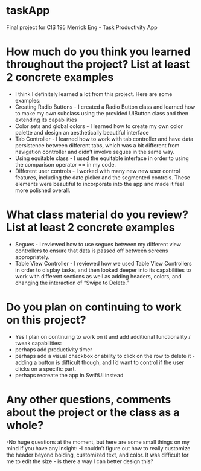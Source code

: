 # taskApp
Final project for CIS 195
Merrick Eng - Task Productivity App

# How much do you think you learned throughout the project? List at least 2 concrete examples
- I think I definitely learned a lot from this project. Here are some examples:
- Creating Radio Buttons - I created a Radio Button class and learned how to make my own subclass using the provided UIButton class and then extending its capabilities
- Color sets and global colors - I learned how to create my own color palette and design an aesthetically beautiful interface
- Tab Controller - I learned how to work with tab controller and have data persistence between different tabs, which was a bit different from navigation controller and didn’t involve segues in the same way.
- Using equitable class - I used the equitable interface in order to using the comparison operator == in my code.
- Different user controls - I worked with many new new user control features, including the date picker and the segmented controls. These elements were beautiful to incorporate into the app and made it feel more polished overall.

# What class material do you review? List at least 2 concrete examples
- Segues - I reviewed how to use segues between my different view controllers to ensure that data is passed off between screens appropriately.
- Table View Controller - I reviewed how we used Table View Controllers in order to display tasks, and then looked deeper into its capabilities to work with different sections as well as adding headers, colors, and changing the interaction of “Swipe to Delete.”

# Do you plan on continuing to work on this project?
- Yes I plan on continuing to work on it and add additional functionality / tweak capabilities:
- perhaps add productivity timer 
- perhaps add a visual checkbox or ability to click on the row to delete it - adding a button is difficult though, and I’d want to control if the user clicks on a specific part.
- perhaps recreate the app in SwiftUI instead

# Any other questions, comments about the project or the class as a whole?
-No huge questions at the moment, but here are some small things on my mind if you have any insight:
-I couldn’t figure out how to really customize the header beyond bolding, customized text, and color. It was difficult for me to edit the size - is there a way I can better design this?


